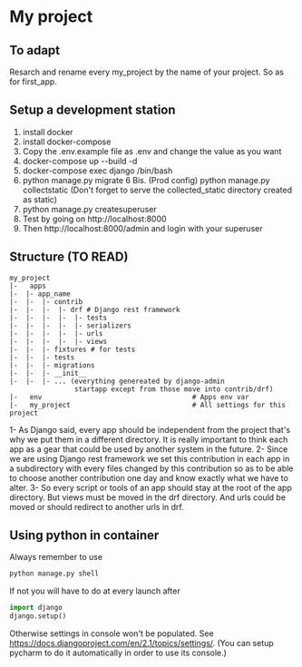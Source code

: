 # My project

## To adapt
Resarch and rename every my_project by the name of your project. So as for first_app.


## Setup a development station
1. install docker
2. install docker-compose
3. Copy the .env.example file as .env and change the value as you want
4. docker-compose up --build -d 
5. docker-compose exec django /bin/bash
6. python manage.py migrate
6 Bis. (Prod config) python manage.py collectstatic (Don't forget to serve the collected_static directory created as static)
7. python manage.py createsuperuser
8. Test by going on http://localhost:8000
9. Then http://localhost:8000/admin and login with your superuser
        
        
        
## Structure (TO READ)
```
my_project
|-   apps
|-  |- app_name
|-  |-  |- contrib
|-  |-  |-  |- drf # Django rest framework
|-  |-  |-  |-  |- tests
|-  |-  |-  |-  |- serializers
|-  |-  |-  |-  |- urls
|-  |-  |-  |-  |- views
|-  |-  |- fixtures # for tests
|-  |-  |- tests
|-  |-  |- migrations 
|-  |-  |- __init__
|-  |-  |- ... (everything genereated by django-admin 
                startapp except from those move into contrib/drf)
|-   env                                     # Apps env var
|-   my_project                              # All settings for this project
```
1- As Django said, every app should be independent from the project that's why we put them in a different directory. It is really important to think each app as a gear that could be used by another system in the future.
2- Since we are using Django rest framework we set this contribution in each app in a subdirectory with every files changed by this contribution so as to be able to choose another contribution one day and know exactly what we have to alter.
3- So every script or tools of an app should stay at the root of the app directory.
But views must be moved in the drf directory. And urls could be moved or should redirect to another urls in drf.




## Using python in container
Always remember to use 
```bash
python manage.py shell
```
If not you will have to do at every launch after
```python
import django
django.setup()
```
Otherwise settings in console won't be populated.
See https://docs.djangoproject.com/en/2.1/topics/settings/.
(You can setup pycharm to do it automatically in order to use its console.)
